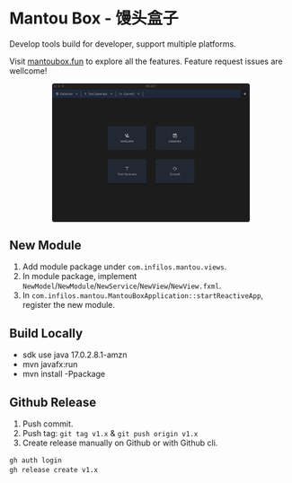 # Mantou Box - 馒头盒子

Develop tools build for developer, support multiple platforms.

Visit [mantoubox.fun](https://mantoubox.fun) to explore all the features. Feature request issues are wellcome!

<div>
<img src="mantou.png" style="display:block;margin-left:auto;margin-right:auto;width:70%;" alt="mantou-main" />
</div>

## New Module

1. Add module package under `com.infilos.mantou.views`.
2. In module package, implement `NewModel`/`NewModule`/`NewService`/`NewView`/`NewView.fxml`.
3. In `com.infilos.mantou.MantouBoxApplication::startReactiveApp`, register the new module.

## Build Locally

- sdk use java 17.0.2.8.1-amzn
- mvn javafx:run
- mvn install -Ppackage

## Github Release

1. Push commit.
2. Push tag: `git tag v1.x` & `git push origin v1.x`
3. Create release manually on Github or with Github cli.

```sh
gh auth login
gh release create v1.x
```
